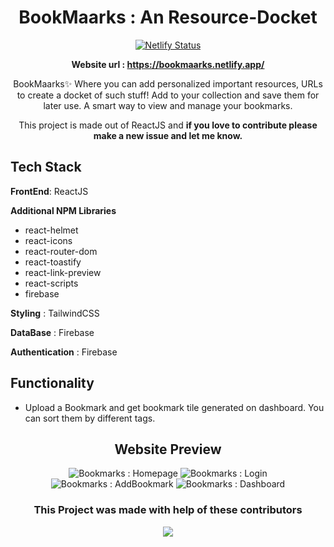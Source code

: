 <div align="center">

# BookMaarks : An Resource-Docket

[![Netlify Status](https://api.netlify.com/api/v1/badges/7fcbe0e1-cffc-4c62-9c82-d22d53cca190/deploy-status)](https://app.netlify.com/sites/bookmaarks/deploys)

**Website url : https://bookmaarks.netlify.app/**

BookMaarks:sparkles: Where you can add personalized important resources, URLs to create a docket of such stuff! Add to your collection and save them for later use. A smart way to view and manage your bookmarks.

This project is made out of ReactJS and **if you love to contribute please make a new issue and let me know.**

</div>  

## Tech Stack
   **FrontEnd**: ReactJS
   
   **Additional NPM Libraries**
   - react-helmet
   - react-icons
   - react-router-dom
   - react-toastify
   - react-link-preview
   - react-scripts
   - firebase
  
   **Styling** :  TailwindCSS
     
   **DataBase** : Firebase
        
   **Authentication** : Firebase

## Functionality
- Upload a Bookmark and get bookmark tile generated on dashboard. You can sort them by different tags.
        
<div align="center">
        
        
## Website Preview

<p align="center">
        <img src="https://i.imgur.com/1n98mku.png" title="Bookmarks : Homepage" alt="Bookmarks : Homepage">
        <img src="https://i.imgur.com/zYN6uIb.png" title="Bookmarks : Login" alt="Bookmarks : Login">
        <img src="https://i.imgur.com/73H4pwH.png" title="Bookmarks : AddBookmark" alt="Bookmarks : AddBookmark">
        <img src="https://i.imgur.com/AbugW5b.png" title="Bookmarks : Dashboard" alt="Bookmarks : Dashboard">
</p>

### This Project was made with help of these contributors

<p align="center">
        <a href="https://github.com/logan1x/Nucleotide-Sequence-generator/graphs/contributors">
                <img src="https://contributors-img.web.app/image?repo=logan1x/bookMarks" />
        </a>
</p>

</div>  

